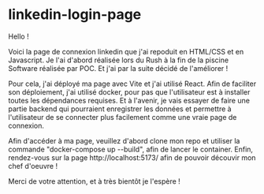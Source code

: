 # linkedin-login-page
Hello !

Voici la page de connexion linkedin que j'ai repoduit en HTML/CSS et en Javascript. Je l'ai d'abord réalisée lors du Rush à la fin de la piscine Software réalisée par POC. Et j'ai par la suite décidé de l'améliorer !

Pour cela, j'ai déployé ma page avec Vite et j'ai utilisé React. Afin de faciliter son déploiement, j'ai utilisé docker, pour pas que l'utilisateur est à installer toutes les dépendances requises. Et à l'avenir, je vais essayer de faire une partie backend qui pourraient enregistrer les données et permettre à l'utilisateur de se connecter plus facilement comme une vraie page de connexion.

Afin d'accéder à ma page, veuillez d'abord clone mon repo et utiliser la commande "docker-compose up --build", afin de lancer le container.
Enfin, rendez-vous sur la page http://localhost:5173/ afin de pouvoir découvir mon chef d'oeuvre !

Merci de votre attention, et à très bientôt je l'espère !
